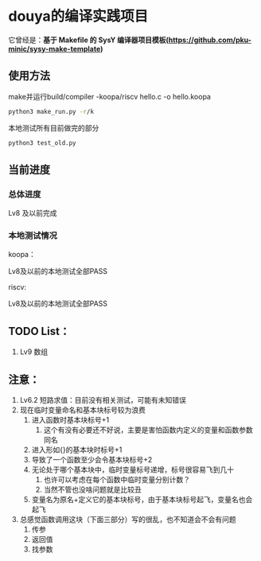 # douya的编译实践项目

它曾经是：**基于 Makefile 的 SysY 编译器项目模板(https://github.com/pku-minic/sysy-make-template)**

## 使用方法

make并运行build/compiler -koopa/riscv hello.c -o hello.koopa

```sh
python3 make_run.py -r/k
```

本地测试所有目前做完的部分

```sh
python3 test_old.py
```

## 当前进度

### 总体进度

Lv8 及以前完成

### 本地测试情况

koopa：

Lv8及以前的本地测试全部PASS

riscv:

Lv8及以前的本地测试全部PASS

## TODO List：

1. Lv9 数组

## 注意：

1. Lv6.2 短路求值：目前没有相关测试，可能有未知错误
2. 现在临时变量命名和基本块标号较为浪费
   1. 进入函数时基本块标号+1
      1. 这个有没有必要还不好说，主要是害怕函数内定义的变量和函数参数同名
   2. 进入形如{}的基本块时标号+1
   3. 导致了一个函数至少会令基本块标号+2
   4. 无论处于哪个基本块中，临时变量标号递增，标号很容易飞到几十
      1. 也许可以考虑在每个函数中临时变量分别计数？
      2. 当然不管也没啥问题就是比较丑
   5. 变量名为原名+定义它的基本块标号，由于基本块标号起飞，变量名也会起飞
3. 总感觉函数调用这块（下面三部分）写的很乱，也不知道会不会有问题
   1. 传参
   2. 返回值
   3. 找参数